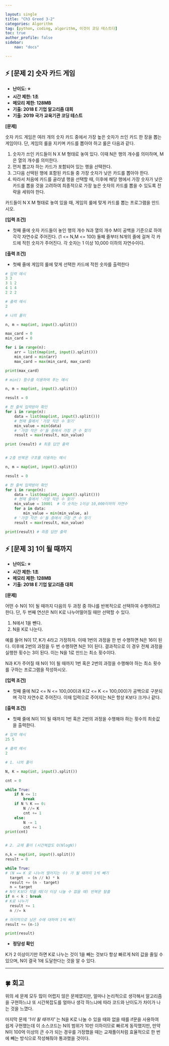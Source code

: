 ```yaml
---

layout: single
title: "Ch3 Greed 3-2"
categories: Algorithm
tag: [python, coding, algorithm, 이것이 코딩 테스트다]
toc: true
author_profile: false
sidebar:
    nav: "docs"

---
```


## ⚡ [문제 2] 숫자 카드 게임

* **난이도: ⭐**
* **시간 제한: 1초**
* **메모리 제한: 128MB**
* **기출: 2018 E 기업 알고리즘 대회**
* **기출: 2019 국가 교육기관 코딩 테스트**

**[문제]**

숫자 카드 게임은 여러 개의 숫자 카드 중에서 가장 높은 숫자가 쓰인 카드 한 장을 뽑는 게임이다. 단, 게임의 룰을 지키며 카드를 뽑아야 하고 룰은 다음과 같다.
1. 숫자가 쓰인 카드들이 N X M 형태로 놓여 있다. 이때 N은 행의 개수를 의미하며, M은 열의 개수를 의미한다.
2. 먼저 뽑고자 하는 카드가 포함되어 있는 행을 선택한다.
3. 그다음 선택된 행에 포함된 카드들 중 가장 숫자가 낮은 카드를 뽑아야 한다.
4. 따라서 처음에 카드를 골라낼 행을 선택할 때, 이후에 해당 행에서 가장 숫자가 낮은 카드를 뽑을 것을 고려하여 최종적으로 가장 높은 숫자의 카드를 뽑을 수 있도록 전략을 세워야 한다.
   
카드들이 N X M 형태로 놓여 있을 때, 게임의 룰에 맞게 카드를 뽑는 프로그램을 만드시오.

**[입력 조건]**

* 첫째 줄에 숫자 카드들이 놓인 행의 개수 N과 열의 개수 M이 공백을 기준으로 하여 각각 자연수로 주어진다. (1 <= N,M <= 100)
둘째 줄부터 N개의 줄에 걸쳐 각 카드에 적힌 숫자가 주어진다. 각 숫자는 1 이상 10,000 이하의 자연수이다.

**[출력 조건]**

* 첫째 줄에 게임의 룰에 맞게 선택한 카드에 적힌 숫자를 출력한다

```python  
# 입력 예시
3 3
3 1 2
4 1 4
2 2 2

# 출력 예시
2
```

```python
# 나의 풀이

n, m = map(int, input().split())

max_card = 0
min_card = 0

for i in range(n):
    arr = list(map(int, input().split()))
    min_card = min(arr)
    max_card = max(min_card, max_card)

print(max_card)

# min() 함수를 이용하여 푸는 예시

n, m = map(int, input().split())

result = 0

# 한 줄씩 입력받아 확인
for i in range(n):
    data = list(map(int, input().split()))
    # 현재 줄에서 '가장 작은 수 찾기'
    min_value = min(data)
    # '가장 작은 수'들 중에서 가장 큰 수 찾기
    result = max(result, min_value)

print (result) # 최종 답안 출력


# 2중 반복문 구조를 이용하는 예시

n, m = map(int, input().split())

result = 0

# 한 줄씩 입력받아 확인
for i in range(n):
    data = list(map(int, input().split()))
    # 현재 줄에서 '가장 작은 수 찾기'
    min_value = 10001  # 각 숫자는 1이상 10,000이하의 자연수
    for a in data:
        min_value = min(min_value, a)
    # '가장 작은 수'들 중에서 가장 큰 수 찾기
    result = max(result, min_value)

print(result) # 최종 답안 출력
```


## ⚡ [문제 3] 1이 될 때까지

* **난이도: ⭐**
* **시간 제한: 1초**
* **메모리 제한: 128MB**
* **기출: 2018 E 기업 알고리즘 대회**

**[문제]**

어떤 수 N이 1이 될 때까지 다음의 두 과정 중 하나를 반복적으로 선택하여 수행하려고 한다. 단, 두 번째 연산은 N이 K로 나누어떨어질 때만 선택할 수 있다.

1. N에서 1을 뺀다.
2. N을 K로 나눈다.

예를 들어 N이 17, K가 4라고 가정하자. 이때 1번의 과정을 한 번 수행하면 N은 16이 된다. 이후에 2번의 과정을 두 번 수행하면 N은 1이 된다. 결과적으로 이 경우 전체 과정을 실행한 횟수는 3이 된다. 이는 N을 1로 만드는 최소 횟수이다.


N과 K가 주어질 때 N이 1이 될 때까지 1번 혹은 2번의 과정을 수행해야 하는 최소 횟수를 구하는 프로그램을 작성하시오.

**[입력 조건]**

* 첫째 줄에 N(2 <= N <= 100,000)과 K(2 <= K <= 100,000)가 공백으로 구분되며 각각 자연수로 주어진다. 이때 입력으로 주어지는 N은 항상 K보다 크거나 같다.

**[출력 조건]**

* 첫째 줄에 N이 1이 될 때까지 1번 혹은 2번의 과정을 수행해야 하는 횟수의 최솟값을 출력한다.

```python  
# 입력 예시
25 5

# 출력 예시
2
```

```python
# 1. 나의 풀이

N, K = map(int, input().split())

cnt = 0

while True:
    if N <= 1:
        break
    if N % K == 0:
        N //= K
        cnt += 1
    else:
        N -= 1
        cnt += 1
print(cnt)


# 2. 교재 풀이 (시간복잡도 O(NlogN))

n,k = map(int, input().split())
result = 0

while True:
# (N == K 로 나누어 떨어지는 수) 가 될 때까지 1씩 빼기
  target  = (n // k) * k
  result += (n - target)
  n = target
# N이 K보다 작을 때(더 이상 나눌 수 없을 때) 반복문 탈출
if n < k : break
# K로 나누기
  result += 1
  n //= k

# 마지막으로 남은 수에 대하여 1씩 빼기
result += (n-1)

print(result)

```

* **정당성 확인**

K가 2 이상이기만 하면 K로 나누는 것이 1을 빼는 것보다 항상 빠르게 N의 값을 줄일 수 있으며, N이 결국 1에 도달한다는 것을 알 수 있다.

---


## **🍀** 회고

위의 세 문제 모두 많이 어렵지 않은 문제였지만, 얼마나 논리적으로 생각해서 알고리즘을 구현하느냐 또 시간복잡도를 얼마나 생각 하느냐에 따라 코드와 난이도가 차이가 나는 것을 느꼈다.

마지막 문제 *'1이 될 때까지'* 는 N을 K로 나눌 수 있을 때와 없을 때를 if문을 사용하여 쉽게 구현했는데 이 소스코드는 N의 범위가 10만 이하이므로 빠르게 동작했지만, 만약 N이 100억 이상의 큰 수가 되는 경우를 가정했을 때는 교재풀이처럼 효율적으로 한 번에 빼는 방식으로 작성해줘야 통과했을 것이다.
